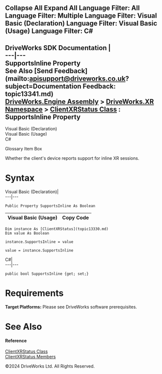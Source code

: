        

 Collapse All Expand All  Language Filter: All  Language Filter: Multiple  Language Filter: Visual Basic (Declaration) Language Filter: Visual Basic (Usage) Language Filter: C#  
---  
DriveWorks SDK Documentation  |   
---|---  
SupportsInline Property   
See Also [Send Feedback](mailto:apisupport@driveworks.co.uk?subject=Documentation Feedback: topic13341.md)  
[DriveWorks.Engine Assembly](topic2156.md) > [DriveWorks.XR Namespace](topic13327.md) > [ClientXRStatus Class](topic13330.md) : SupportsInline Property  
---  
  
Visual Basic (Declaration)    
Visual Basic (Usage)    
C# 

Glossary Item Box

Whether the client's device reports support for inline XR sessions. 

# Syntax

Visual Basic (Declaration)|   
---|---  
      
    
    Public Property SupportsInline As Boolean  
  
Visual Basic (Usage)| Copy Code  
---|---  
      
    
    Dim instance As [ClientXRStatus](topic13330.md)
    Dim value As Boolean
     
    instance.SupportsInline = value
     
    value = instance.SupportsInline  
  
C#|   
---|---  
      
    
    public bool SupportsInline {get; set;}  
  
# Requirements

**Target Platforms:** Please see DriveWorks software prerequisites.

# See Also

#### Reference

[ClientXRStatus Class](topic13330.md)   
[ClientXRStatus Members](topic13331.md)

©2024 DriveWorks Ltd. All Rights Reserved.
